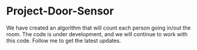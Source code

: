 Project-Door-Sensor
===================

We have created an algorithm that will count each person going in/out the room. The code is under development, 
and we will continue to work with this code. Follow me to get the latest updates. 
